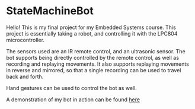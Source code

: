 # StateMachineBot

Hello! This is my final project for my Embedded Systems course. This project is essentially taking a robot, and controlling it with the LPC804 microcontroller.

The sensors used are an IR remote control, and an ultrasonic sensor.  The bot supports being directly controlled by the remote control, as well as recording and replaying movements.
It also supports replaying movements in reverse and mirrored, so that a single recording can be used to travel back and forth.

Hand gestures can be used to control the bot as well.

A demonstration of my bot in action can be found [here](https://www.youtube.com/watch?v=8Y4A216La6w&feature=youtu.be)
